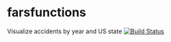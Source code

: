 # farsfunctions
Visualize accidents by year and US state
[![Build Status](https://travis-ci.org/urieduardo/farsfunctions.svg?branch=master)](https://travis-ci.org/urieduardo/farsfunctions)
